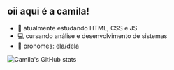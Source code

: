 ## oii aqui é a camila! 
- 📕 atualmente estudando HTML, CSS e JS
- 💻 cursando análise e desenvolvimento de sistemas 
- 💐 pronomes: ela/dela

![Camila's GitHub stats](https://github-readme-stats.vercel.app/api?username=camiyuka&count_private=true&theme=synthwave&show_icons=true)<br>

